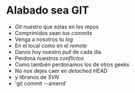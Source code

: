 # Alabado sea GIT

* *Git* nuestro que estas en los repos
* Comprimidos sean tus *commits*
* Venga a nosotros tu *log*
* En el local como en el *remote*
* Danos hoy nuestro *pull* de cada día
* Perdona nuestros *conflictos*
* Como también perdonamos los de otros geeks
* No nos dejes caer en *detached HEAD*
* y líbranos de *SVN*
* 'git commit --amend'
